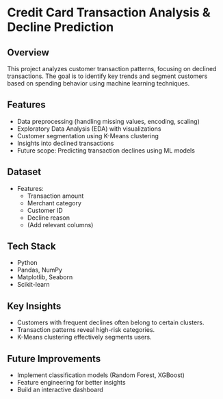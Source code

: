# Credit Card Transaction Analysis & Decline Prediction

## Overview
This project analyzes customer transaction patterns, focusing on declined transactions. The goal is to identify key trends and segment customers based on spending behavior using machine learning techniques.

## Features
- Data preprocessing (handling missing values, encoding, scaling)
- Exploratory Data Analysis (EDA) with visualizations
- Customer segmentation using K-Means clustering
- Insights into declined transactions
- Future scope: Predicting transaction declines using ML models

## Dataset
- Features:
  - Transaction amount
  - Merchant category
  - Customer ID
  - Decline reason
  - (Add relevant columns)

## Tech Stack
- Python
- Pandas, NumPy
- Matplotlib, Seaborn
- Scikit-learn

## Key Insights
- Customers with frequent declines often belong to certain clusters.
- Transaction patterns reveal high-risk categories.
- K-Means clustering effectively segments users.

## Future Improvements
- Implement classification models (Random Forest, XGBoost)
- Feature engineering for better insights
- Build an interactive dashboard    
